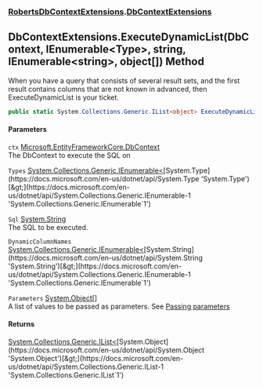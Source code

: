 ### [RobertsDbContextExtensions](RobertsDbContextExtensions 'RobertsDbContextExtensions').[DbContextExtensions](DbContextExtensions 'RobertsDbContextExtensions.DbContextExtensions')
## DbContextExtensions.ExecuteDynamicList(DbContext, IEnumerable&lt;Type&gt;, string, IEnumerable&lt;string&gt;, object[]) Method
When you have a query that consists of several result sets,
and the first result contains columns that are not known in 
advanced, then ExecuteDynamicList is your ticket.
```csharp
public static System.Collections.Generic.IList<object> ExecuteDynamicList(this Microsoft.EntityFrameworkCore.DbContext ctx, System.Collections.Generic.IEnumerable<System.Type> Types, string Sql, System.Collections.Generic.IEnumerable<string> DynamicColumnNames=null, params object[] Parameters);
```
#### Parameters
<a name='RobertsDbContextExtensions_DbContextExtensions_ExecuteDynamicList(Microsoft_EntityFrameworkCore_DbContext_System_Collections_Generic_IEnumerable_System_Type__string_System_Collections_Generic_IEnumerable_string__object__)_ctx'></a>
`ctx` [Microsoft.EntityFrameworkCore.DbContext](https://docs.microsoft.com/en-us/dotnet/api/Microsoft.EntityFrameworkCore.DbContext 'Microsoft.EntityFrameworkCore.DbContext')  
The DbContext to execute the SQL on
  
<a name='RobertsDbContextExtensions_DbContextExtensions_ExecuteDynamicList(Microsoft_EntityFrameworkCore_DbContext_System_Collections_Generic_IEnumerable_System_Type__string_System_Collections_Generic_IEnumerable_string__object__)_Types'></a>
`Types` [System.Collections.Generic.IEnumerable&lt;](https://docs.microsoft.com/en-us/dotnet/api/System.Collections.Generic.IEnumerable-1 'System.Collections.Generic.IEnumerable`1')[System.Type](https://docs.microsoft.com/en-us/dotnet/api/System.Type 'System.Type')[&gt;](https://docs.microsoft.com/en-us/dotnet/api/System.Collections.Generic.IEnumerable-1 'System.Collections.Generic.IEnumerable`1')  
  
<a name='RobertsDbContextExtensions_DbContextExtensions_ExecuteDynamicList(Microsoft_EntityFrameworkCore_DbContext_System_Collections_Generic_IEnumerable_System_Type__string_System_Collections_Generic_IEnumerable_string__object__)_Sql'></a>
`Sql` [System.String](https://docs.microsoft.com/en-us/dotnet/api/System.String 'System.String')  
The SQL to be executed.
  
<a name='RobertsDbContextExtensions_DbContextExtensions_ExecuteDynamicList(Microsoft_EntityFrameworkCore_DbContext_System_Collections_Generic_IEnumerable_System_Type__string_System_Collections_Generic_IEnumerable_string__object__)_DynamicColumnNames'></a>
`DynamicColumnNames` [System.Collections.Generic.IEnumerable&lt;](https://docs.microsoft.com/en-us/dotnet/api/System.Collections.Generic.IEnumerable-1 'System.Collections.Generic.IEnumerable`1')[System.String](https://docs.microsoft.com/en-us/dotnet/api/System.String 'System.String')[&gt;](https://docs.microsoft.com/en-us/dotnet/api/System.Collections.Generic.IEnumerable-1 'System.Collections.Generic.IEnumerable`1')  
  
<a name='RobertsDbContextExtensions_DbContextExtensions_ExecuteDynamicList(Microsoft_EntityFrameworkCore_DbContext_System_Collections_Generic_IEnumerable_System_Type__string_System_Collections_Generic_IEnumerable_string__object__)_Parameters'></a>
`Parameters` [System.Object](https://docs.microsoft.com/en-us/dotnet/api/System.Object 'System.Object')[[]](https://docs.microsoft.com/en-us/dotnet/api/System.Array 'System.Array')  
A list of values to be passed as parameters. See [Passing parameters](https://github.com/rmacfadyen/RobertsDbContextExtensions/blob/master/Parameters.md 'https://github.com/rmacfadyen/RobertsDbContextExtensions/blob/master/Parameters.md')
  
#### Returns
[System.Collections.Generic.IList&lt;](https://docs.microsoft.com/en-us/dotnet/api/System.Collections.Generic.IList-1 'System.Collections.Generic.IList`1')[System.Object](https://docs.microsoft.com/en-us/dotnet/api/System.Object 'System.Object')[&gt;](https://docs.microsoft.com/en-us/dotnet/api/System.Collections.Generic.IList-1 'System.Collections.Generic.IList`1')  
